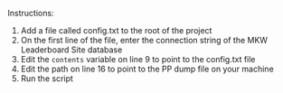 Instructions:

1. Add a file called config.txt to the root of the project
2. On the first line of the file, enter the connection string of the MKW Leaderboard Site database
3. Edit the ```contents``` variable on line 9 to point to the config.txt file
4. Edit the path on line 16 to point to the PP dump file on your machine
5. Run the script

